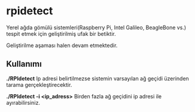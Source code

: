 rpidetect
=========

Yerel ağda gömülü sistemleri(Raspberry Pi, Intel Galileo, BeagleBone vs.) tespit etmek için geliştirilmiş ufak bir betiktir. 

Geliştirilme aşaması halen devam etmektedir.

Kullanımı
---------
**./RPIdetect**
Ip adresi belirtilmezse sistemin varsayılan ağ geçidi üzerinden tarama gerçekleştirecektir.

**./RPIdetect -i <ip_adress>**
Birden fazla ağ geçidini ip adresi ile ayırabilirsiniz.
